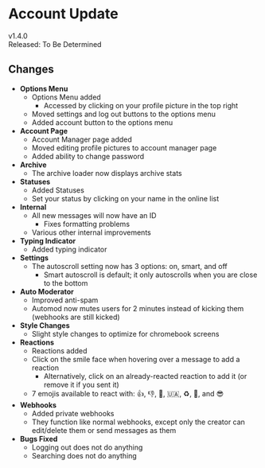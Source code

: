 # Account Update

v1.4.0  
Released: To Be Determined

## Changes

- **Options Menu**
  - Options Menu added
    - Accessed by clicking on your profile picture in the top right
  - Moved settings and log out buttons to the options menu
  - Added account button to the options menu
- **Account Page**
  - Account Manager page added
  - Moved editing profile pictures to account manager page
  - Added ability to change password
- **Archive**
  - The archive loader now displays archive stats
- **Statuses**
  - Added Statuses
  - Set your status by clicking on your name in the online list
- **Internal**
  - All new messages will now have an ID
    - Fixes formatting problems
  - Various other internal improvements
- **Typing Indicator**
  - Added typing indicator
- **Settings**
  - The autoscroll setting now has 3 options: on, smart, and off
    - Smart autoscroll is default; it only autoscrolls when you are close to the bottom
- **Auto Moderator**
  - Improved anti-spam
  - Automod now mutes users for 2 minutes instead of kicking them (webhooks are still kicked)
- **Style Changes**
  - Slight style changes to optimize for chromebook screens
- **Reactions**
  - Reactions added
  - Click on the smile face when hovering over a message to add a reaction
    - Alternatively, click on an already-reacted reaction to add it (or remove it if you sent it)
  - 7 emojis available to react with: 👍, 👎, 🤔, 🇺🇦, ♻️, 🎉, and 😎
- **Webhooks**
  - Added private webhooks
  - They function like normal webhooks, except only the creator can edit/delete them or send messages as them
- **Bugs Fixed**
  - Logging out does not do anything
  - Searching does not do anything
